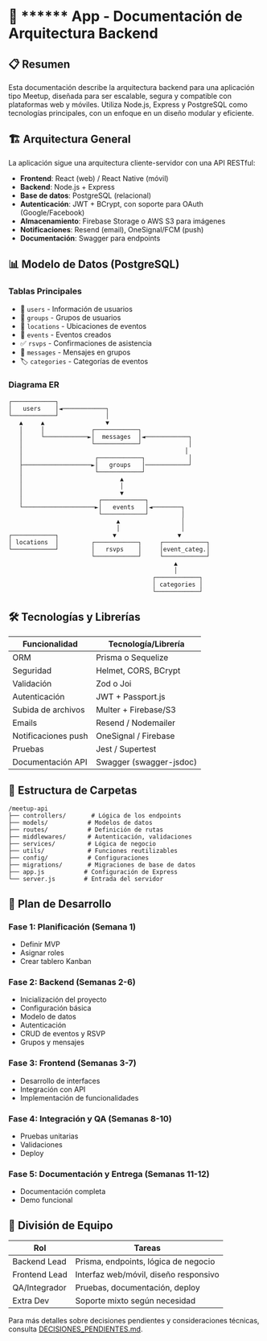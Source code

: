 # 📱 ****** App - Documentación de Arquitectura Backend

## 📋 Resumen
Esta documentación describe la arquitectura backend para una aplicación tipo Meetup, diseñada para ser escalable, segura y compatible con plataformas web y móviles. Utiliza Node.js, Express y PostgreSQL como tecnologías principales, con un enfoque en un diseño modular y eficiente.

## 🏗️ Arquitectura General
La aplicación sigue una arquitectura cliente-servidor con una API RESTful:

- **Frontend**: React (web) / React Native (móvil)
- **Backend**: Node.js + Express
- **Base de datos**: PostgreSQL (relacional)
- **Autenticación**: JWT + BCrypt, con soporte para OAuth (Google/Facebook)
- **Almacenamiento**: Firebase Storage o AWS S3 para imágenes
- **Notificaciones**: Resend (email), OneSignal/FCM (push)
- **Documentación**: Swagger para endpoints

## 📊 Modelo de Datos (PostgreSQL)

### Tablas Principales
- 👥 `users` - Información de usuarios
- 👥 `groups` - Grupos de usuarios
- 📍 `locations` - Ubicaciones de eventos
- 🎉 `events` - Eventos creados
- ✅ `rsvps` - Confirmaciones de asistencia
- 💬 `messages` - Mensajes en grupos
- 🏷️ `categories` - Categorías de eventos

### Diagrama ER
```
┌────────────┐
│   users    │◄────────────┐
└────────────┘             │
   ▲     ▲                 ▼
   │     │             ┌────────────┐
   │     └────────────►│  messages  │◄────────────┐
   │                   └────────────┘             │
   │                                             │
   │                    ┌────────────┐            │
   ├───────────────────►│   groups   │────────────┘
   │                    └────────────┘
   │                           ▲
   │                           │
   │                           ▼
   │                     ┌────────────┐
   └────────────────────►│   events   │◄────────┐
                         └────────────┘         │
                              ▲                 │
                              │                 │
┌────────────┐               ▼                 ▼
│ locations  │         ┌────────────┐     ┌────────────┐
└────────────┘         │   rsvps    │     │event_categ.│
                       └────────────┘     └────────────┘
                                              ▲
                                              │
                                        ┌────────────┐
                                        │ categories │
                                        └────────────┘
```

## 🛠️ Tecnologías y Librerías

| Funcionalidad | Tecnología/Librería |
|---------------|-------------------|
| ORM | Prisma o Sequelize |
| Seguridad | Helmet, CORS, BCrypt |
| Validación | Zod o Joi |
| Autenticación | JWT + Passport.js |
| Subida de archivos | Multer + Firebase/S3 |
| Emails | Resend / Nodemailer |
| Notificaciones push | OneSignal / Firebase |
| Pruebas | Jest / Supertest |
| Documentación API | Swagger (swagger-jsdoc) |

## 📁 Estructura de Carpetas
```
/meetup-api
├── controllers/       # Lógica de los endpoints
├── models/           # Modelos de datos
├── routes/           # Definición de rutas
├── middlewares/      # Autenticación, validaciones
├── services/         # Lógica de negocio
├── utils/            # Funciones reutilizables
├── config/           # Configuraciones
├── migrations/       # Migraciones de base de datos
├── app.js           # Configuración de Express
└── server.js        # Entrada del servidor
```

## 📅 Plan de Desarrollo

### Fase 1: Planificación (Semana 1)
- Definir MVP
- Asignar roles
- Crear tablero Kanban

### Fase 2: Backend (Semanas 2-6)
- Inicialización del proyecto
- Configuración básica
- Modelo de datos
- Autenticación
- CRUD de eventos y RSVP
- Grupos y mensajes

### Fase 3: Frontend (Semanas 3-7)
- Desarrollo de interfaces
- Integración con API
- Implementación de funcionalidades

### Fase 4: Integración y QA (Semanas 8-10)
- Pruebas unitarias
- Validaciones
- Deploy

### Fase 5: Documentación y Entrega (Semanas 11-12)
- Documentación completa
- Demo funcional

## 👥 División de Equipo

| Rol | Tareas |
|-----|--------|
| Backend Lead | Prisma, endpoints, lógica de negocio |
| Frontend Lead | Interfaz web/móvil, diseño responsivo |
| QA/Integrador | Pruebas, documentación, deploy |
| Extra Dev | Soporte mixto según necesidad |

Para más detalles sobre decisiones pendientes y consideraciones técnicas, consulta [DECISIONES_PENDIENTES.md](./DECISIONES_PENDIENTES.md). 